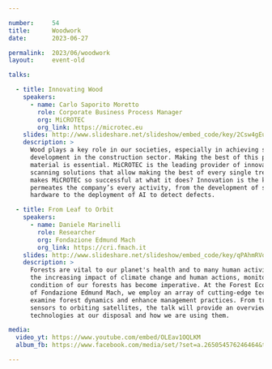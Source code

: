 ```yaml
---

number:     54
title:      Woodwork
date:       2023-06-27

permalink:  2023/06/woodwork
layout:     event-old

talks:

  - title: Innovating Wood
    speakers:
      - name: Carlo Saporito Moretto
        role: Corporate Business Process Manager
        org: MiCROTEC
        org_link: https://microtec.eu
    slides: http://www.slideshare.net/slideshow/embed_code/key/2Csw4gEui7uWev
    description: >
      Wood plays a key role in our societies, especially in achieving sustainable
      development in the construction sector. Making the best of this precious raw
      material is essential. MiCROTEC is the leading provider of innovative wood
      scanning solutions that allow making the best of every single tree. What
      makes MiCROTEC so successful at what it does? Innovation is the key and it
      permeates the company’s every activity, from the development of superior
      hardware to the deployment of AI to detect defects.

  - title: From Leaf to Orbit
    speakers:
      - name: Daniele Marinelli
        role: Researcher
        org: Fondazione Edmund Mach
        org_link: https://cri.fmach.it
    slides: http://www.slideshare.net/slideshow/embed_code/key/qPAhmRVq4S2KBB
    description: >
      Forests are vital to our planet's health and to many human activities. Given
      the increasing impact of climate change and human actions, monitoring the
      condition of our forests has become imperative. At the Forest Ecology Unit
      of Fondazione Edmund Mach, we employ an array of cutting-edge technologies to
      examine forest dynamics and enhance management practices. From tree-mounted
      sensors to orbiting satellites, the talk will provide an overview of the
      technologies at our disposal and how we are using them.

media:
  video_yt: https://www.youtube.com/embed/OLEav1OQLKM
  album_fb: https://www.facebook.com/media/set/?set=a.265054576246464&type=3

---
```

